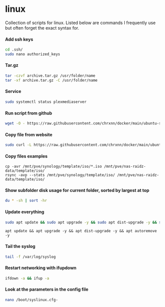 # linux
Collection of scripts for linux. Listed below are commands I frequently use but often forget the exact syntax for.

#### Add ssh keys
```sh
cd .ssh/
sudo nano authorized_keys
```

#### Tar.gz
```sh
tar -czvf archive.tar.gz /usr/folder/name
tar -xf archive.tar.gz -C /usr/folder/name
```

#### Service
```sh
sudo systemctl status plexmediaserver
```

#### Run script from github
```sh
wget -O - https://raw.githubusercontent.com/chrxnn/docker/main/ubuntu-setup/create-folders.sh | bash
```

#### Copy file from website
```sh
sudo curl -L https://raw.githubusercontent.com/chrxnn/docker/main/ubuntu-setup/create-folders.sh -o ~/scripts/create-folders.sh
```

#### Copy files examples
```
cp -avr /mnt/pve/synology/template/iso/*.iso /mnt/pve/nas-raidz-data/template/iso/
rsync -avp --stats /mnt/pve/synology/template/iso/ /mnt/pve/nas-raidz-data/template/iso/
```

#### Show subfolder disk usage for current folder, sorted by largest at top
```sh
du * -sh | sort -hr
```

#### Update everything
```sh
sudo apt update && sudo apt upgrade -y && sudo apt dist-upgrade -y && sudo apt autoremove -y
```
```
apt update && apt upgrade -y && apt dist-upgrade -y && apt autoremove -y
```

#### Tail the syslog
```sh
tail -f /var/log/syslog
```

#### Restart networking with ifupdown
```sh
ifdown -a && ifup -a
```

#### Look at the parameters in the config file
```sh
nano /boot/syslinux.cfg-
```
